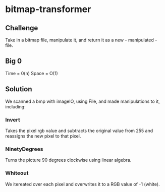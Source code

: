 # bitmap-transformer

## Challenge

  Take in a bitmap file, manipulate it, and return it as a new - manipulated - file.
  
## Big 0

Time = 0(n)
Space = O(1)

## Solution

  We scanned a bmp with imageIO, using File, and made manipulations to it, including:
  
### Invert
 
 Takes the pixel rgb value and subtracts the original value from 255 and reassigns the new pixel to that pixel.

### NinetyDegrees

 Turns the picture 90 degrees clockwise using linear algebra.

### Whiteout

 We itereated over each pixel and overwrites it to a RGB value of -1 (white).
